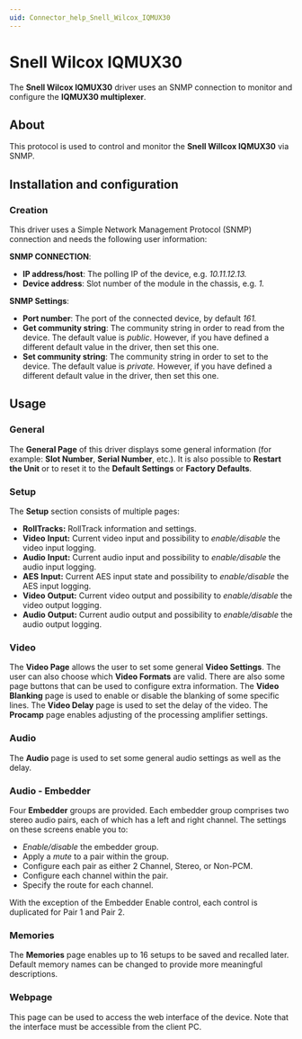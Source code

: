 ```yaml
---
uid: Connector_help_Snell_Wilcox_IQMUX30
---
```


# Snell Wilcox IQMUX30

The **Snell Wilcox IQMUX30** driver uses an SNMP connection to monitor and configure the **IQMUX30 multiplexer**.

## About

This protocol is used to control and monitor the **Snell Willcox IQMUX30** via SNMP.

## Installation and configuration

### Creation

This driver uses a Simple Network Management Protocol (SNMP) connection and needs the following user information:

**SNMP CONNECTION**:

- **IP address/host**: The polling IP of the device, e.g. *10.11.12.13.*
- **Device address**: Slot number of the module in the chassis, e.g. *1.*

**SNMP Settings**:

- **Port number**: The port of the connected device, by default *161.*
- **Get community string**: The community string in order to read from the device. The default value is *public*. However, if you have defined a different default value in the driver, then set this one.
- **Set community string**: The community string in order to set to the device. The default value is *private.* However, if you have defined a different default value in the driver, then set this one.

## Usage

### General

The **General Page** of this driver displays some general information (for example: **Slot Number**, **Serial Number**, etc.). It is also possible to **Restart the Unit** or to reset it to the **Default Settings** or **Factory Defaults**.

### Setup

The **Setup** section consists of multiple pages:

- **RollTracks:** RollTrack information and settings.
- **Video** **Input:** Current video input and possibility to *enable/disable* the video input logging.
- **Audio** **Input:** Current audio input and possibility to *enable/disable* the audio input logging.
- **AES** **Input:** Current AES input state and possibility to *enable/disable* the AES input logging.
- **Video** **Output:** Current video output and possibility to *enable/disable* the video output logging.
- **Audio** **Output:** Current audio output and possibility to *enable/disable* the audio output logging.

### Video

The **Video Page** allows the user to set some general **Video Settings**. The user can also choose which **Video Formats** are valid. There are also some page buttons that can be used to configure extra information. The **Video Blanking** page is used to enable or disable the blanking of some specific lines. The **Video Delay** page is used to set the delay of the video. The **Procamp** page enables adjusting of the processing amplifier settings.

### Audio

The **Audio** page is used to set some general audio settings as well as the delay.

### Audio - Embedder

Four **Embedder** groups are provided. Each embedder group comprises two stereo audio pairs, each of which has a left and right channel. The settings on these screens enable you to:

- *Enable/disable* the embedder group.
- Apply a *mute* to a pair within the group.
- Configure each pair as either 2 Channel, Stereo, or Non-PCM.
- Configure each channel within the pair.
- Specify the route for each channel.

With the exception of the Embedder Enable control, each control is duplicated for Pair 1 and Pair 2.

### Memories

The **Memories** page enables up to 16 setups to be saved and recalled later. Default memory names can be changed to provide more meaningful descriptions.

### Webpage

This page can be used to access the web interface of the device. Note that the interface must be accessible from the client PC.
